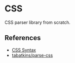 # CSS
CSS parser library from scratch.

## References
* [CSS Syntax](https://drafts.csswg.org/css-syntax)
* [tabatkins/parse-css](https://github.com/tabatkins/parse-css)